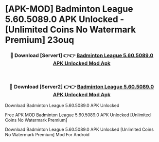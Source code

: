 # [APK-MOD] Badminton League 5.60.5089.0 APK Unlocked - [Unlimited Coins No Watermark Premium] 23ouq



<div align="center">
<h3>🔴 Download [Server1] 👉👉 <a href="https://momento.my/?title=Badminton_League_5.60.5089.0_APK_Unlocked">Badminton League 5.60.5089.0 APK Unlocked Mod Apk</a></h3><br>

<h3>🔴 Download [Server2] 👉👉 <a href="https://momento.my/?title=Badminton_League_5.60.5089.0_APK_Unlocked">Badminton League 5.60.5089.0 APK Unlocked Mod Apk</a></h3>
</div>



Download Badminton League 5.60.5089.0 APK Unlocked 

Free APK MOD Badminton League 5.60.5089.0 APK Unlocked [Unlimited Coins No Watermark Premium]

Download Badminton League 5.60.5089.0 APK Unlocked [Unlimited Coins No Watermark Premium] Mod For Android
